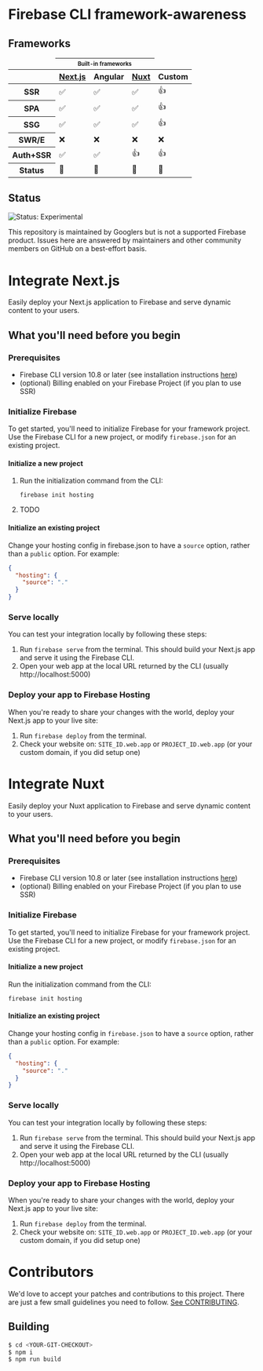 # Firebase CLI framework-awareness

## Frameworks

<table>
    <thead>
        <tr><td></td><th colspan="3"><sub><sup>Built-in frameworks</sub></sup></th><td></td></tr>
        <tr>
            <th></th>
            <th><a href="#integrate-nextjs">Next.js</a></th>
            <th>Angular</th>
            <th><a href="#integrate-nuxt">Nuxt</a></th>
            <th>Custom</th>
        </tr>
    </thead>
    <tbody>
        <tr><th>SSR</th><td>✅</td><td>✅</td><td>✅</td><td>👍</td></tr>
        <tr><th>SPA</th><td>✅</td><td>✅</td><td>✅</td><td>👍</td></tr>
        <tr><th>SSG</th><td>✅</td><td>✅</td><td>✅</td><td>👍</td></tr>
        <tr><th>SWR/E</th><td>❌</td><td>❌</td><td>❌</td><td>❌</td></tr>
        <tr><th>Auth+SSR</th><td>✅</td><td>✅</td><td>👍</td><td>👍</td></tr>
        <tr><th>Status</th><td>🔬</td><td>🔬</td><td>🔬</td><td>🔬</td></tr>
    </tbody>
</table>

## Status

![Status: Experimental](https://img.shields.io/badge/Status-Experimental-blue)

This repository is maintained by Googlers but is not a supported Firebase product. Issues here are answered by maintainers and other community members on GitHub on a best-effort basis.

# Integrate Next.js

Easily deploy your Next.js application to Firebase and serve dynamic content to your users.

## What you'll need before you begin

### Prerequisites
- Firebase CLI version 10.8 or later (see installation instructions [here](https://firebase.google.com/docs/cli))
- (optional) Billing enabled on your Firebase Project (if you plan to use SSR)

### Initialize Firebase
To get started, you'll need to initialize Firebase for your framework project. Use the Firebase CLI for a new project, or modify `firebase.json` for an existing project.

#### Initialize a new project

1. Run the initialization command from the CLI:
    ```shell
    firebase init hosting
    ```

1. TODO

#### Initialize an existing project

Change your hosting config in firebase.json to have a `source` option, rather than a `public` option. For example:

```json
{
  "hosting": {
    "source": "."
  }
}
```

### Serve locally

You can test your integration locally by following these steps:
1. Run `firebase serve` from the terminal. This should build your Next.js app and serve it using the Firebase CLI.
2. Open your web app at the local URL returned by the CLI (usually http://localhost:5000)

### Deploy your app to Firebase Hosting

When you're ready to share your changes with the world, deploy your Next.js app to your live site:
1. Run `firebase deploy` from the terminal.
2. Check your website on: `SITE_ID.web.app` or `PROJECT_ID.web.app` (or your custom domain, if you did setup one)

# Integrate Nuxt

Easily deploy your Nuxt application to Firebase and serve dynamic content to your users.

## What you'll need before you begin

### Prerequisites
- Firebase CLI version 10.8 or later (see installation instructions [here](https://firebase.google.com/docs/cli))
- (optional) Billing enabled on your Firebase Project (if you plan to use SSR)

### Initialize Firebase
To get started, you'll need to initialize Firebase for your framework project. Use the Firebase CLI for a new project, or modify `firebase.json` for an existing project.

#### Initialize a new project

Run the initialization command from the CLI:

```shell
firebase init hosting
```

#### Initialize an existing project

Change your hosting config in `firebase.json` to have a `source` option, rather than a `public` option. For example:

```json
{
  "hosting": {
    "source": "."
  }
}
```

### Serve locally

You can test your integration locally by following these steps:
1. Run `firebase serve` from the terminal. This should build your Next.js app and serve it using the Firebase CLI.
2. Open your web app at the local URL returned by the CLI (usually http://localhost:5000)

### Deploy your app to Firebase Hosting

When you're ready to share your changes with the world, deploy your Next.js app to your live site:
1. Run `firebase deploy` from the terminal.
2. Check your website on: `SITE_ID.web.app` or `PROJECT_ID.web.app` (or your custom domain, if you did setup one)

# Contributors

We'd love to accept your patches and contributions to this project. There are
just a few small guidelines you need to follow. [See CONTRIBUTING](./CONTRIBUTING.md).

## Building

```bash
$ cd <YOUR-GIT-CHECKOUT>
$ npm i
$ npm run build
```

